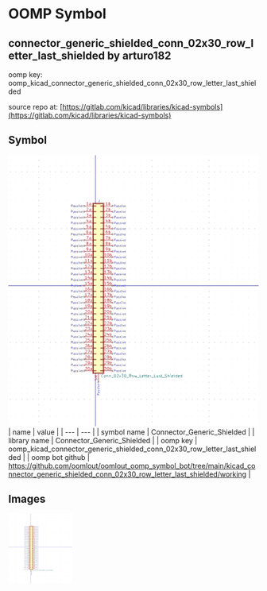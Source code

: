 # OOMP Symbol  
## connector_generic_shielded_conn_02x30_row_letter_last_shielded  by arturo182  
  
oomp key: oomp_kicad_connector_generic_shielded_conn_02x30_row_letter_last_shielded  
  
source repo at: [https://gitlab.com/kicad/libraries/kicad-symbols](https://gitlab.com/kicad/libraries/kicad-symbols)  
## Symbol  
  
[![working.png](working_600.png)](working.png)  
| name | value | 
| --- | --- | 
| symbol name | Connector_Generic_Shielded | 
| library name | Connector_Generic_Shielded | 
| oomp key | oomp_kicad_connector_generic_shielded_conn_02x30_row_letter_last_shielded | 
| oomp bot github | https://github.com/oomlout/oomlout_oomp_symbol_bot/tree/main/kicad_connector_generic_shielded_conn_02x30_row_letter_last_shielded/working | 
## Images  
  
[![working.png](working_140.png)](working.png)  
